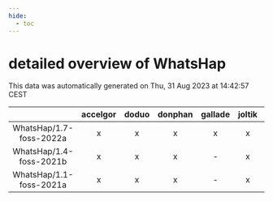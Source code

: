 ```yaml
---
hide:
  - toc
---
```


detailed overview of WhatsHap
=============================


This data was automatically generated on Thu, 31 Aug 2023 at 14:42:57 CEST  

| |accelgor|doduo|donphan|gallade|joltik|skitty|swalot|victini|
| :---: | :---: | :---: | :---: | :---: | :---: | :---: | :---: | :---: |
|WhatsHap/1.7-foss-2022a|x|x|x|x|x|x|x|x|
|WhatsHap/1.4-foss-2021b|x|x|x|-|x|x|x|x|
|WhatsHap/1.1-foss-2021a|x|x|x|-|x|x|x|x|
